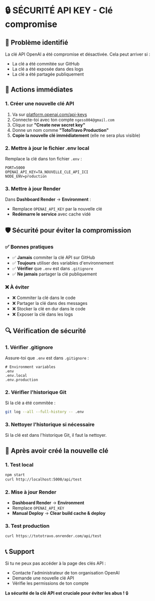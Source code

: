 # 🔒 SÉCURITÉ API KEY - Clé compromise

## 🚨 Problème identifié

La clé API OpenAI a été compromise et désactivée. Cela peut arriver si :
- La clé a été commitée sur GitHub
- La clé a été exposée dans des logs
- La clé a été partagée publiquement

## 🔧 Actions immédiates

### 1. Créer une nouvelle clé API
1. Va sur [platform.openai.com/api-keys](https://platform.openai.com/api-keys)
2. Connecte-toi avec ton compte `ngess004@gmail.com`
3. Clique sur **"Create new secret key"**
4. Donne un nom comme **"TotoTravo Production"**
5. **Copie la nouvelle clé immédiatement** (elle ne sera plus visible)

### 2. Mettre à jour le fichier .env local
Remplace la clé dans ton fichier `.env` :

```
PORT=5000
OPENAI_API_KEY=TA_NOUVELLE_CLE_API_ICI
NODE_ENV=production
```

### 3. Mettre à jour Render
Dans **Dashboard Render** → **Environment** :
- Remplace `OPENAI_API_KEY` par la nouvelle clé
- **Redémarre le service** avec cache vidé

## 🛡️ Sécurité pour éviter la compromission

### ✅ Bonnes pratiques
- ✅ **Jamais** commiter la clé API sur GitHub
- ✅ **Toujours** utiliser des variables d'environnement
- ✅ **Vérifier** que `.env` est dans `.gitignore`
- ✅ **Ne jamais** partager la clé publiquement

### ❌ À éviter
- ❌ Commiter la clé dans le code
- ❌ Partager la clé dans des messages
- ❌ Stocker la clé en dur dans le code
- ❌ Exposer la clé dans les logs

## 🔍 Vérification de sécurité

### 1. Vérifier .gitignore
Assure-toi que `.env` est dans `.gitignore` :

```
# Environment variables
.env
.env.local
.env.production
```

### 2. Vérifier l'historique Git
Si la clé a été commitée :
```bash
git log --all --full-history -- .env
```

### 3. Nettoyer l'historique si nécessaire
Si la clé est dans l'historique Git, il faut la nettoyer.

## 🚀 Après avoir créé la nouvelle clé

### 1. Test local
```bash
npm start
curl http://localhost:5000/api/test
```

### 2. Mise à jour Render
- **Dashboard Render** → **Environment**
- Remplace `OPENAI_API_KEY`
- **Manual Deploy** → **Clear build cache & deploy**

### 3. Test production
```bash
curl https://tototravo.onrender.com/api/test
```

## 📞 Support

Si tu ne peux pas accéder à la page des clés API :
- Contacte l'administrateur de ton organisation OpenAI
- Demande une nouvelle clé API
- Vérifie les permissions de ton compte

**La sécurité de la clé API est cruciale pour éviter les abus !** 🔒


